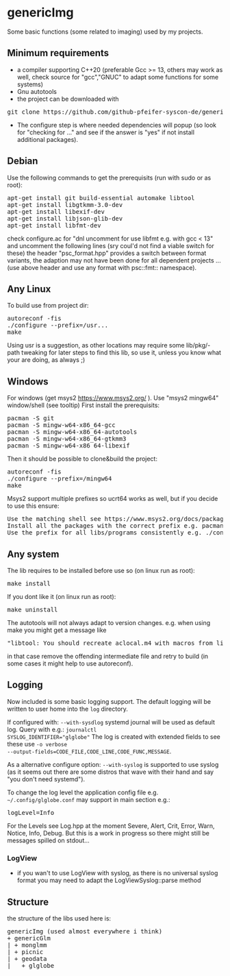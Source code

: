 # genericImg
Some basic functions (some related to imaging) used by my projects.

## Minimum requirements

- a compiler supporting C++20 (preferable Gcc >= 13, others may work as well, check source for "gcc","GNUC" to adapt some functions for some systems)
- Gnu autotools
- the project can be downloaded with
<pre>
git clone https://github.com/github-pfeifer-syscon-de/genericImg
</pre>
- The configure step is where needed dependencies will popup
(so look for "checking for ..." and see if the answer is "yes"
if not install additional packages).

## Debian

Use the following commands to get the prerequisits (run with sudo or as root):
<pre>
apt-get install git build-essential automake libtool
apt-get install libgtkmm-3.0-dev
apt-get install libexif-dev
apt-get install libjson-glib-dev
apt-get install libfmt-dev
</pre>

check configure.ac for "dnl uncomment for use libfmt e.g. with gcc < 13"
and uncomment the following lines (sry coul'd not find a viable switch for these)
the header "psc_format.hpp" provides a switch between format variants,
the adaption may not have been done for all dependent projects ...
(use above header and use any format with psc::fmt:: namespace).

## Any Linux

To build use from project dir:
<pre>
autoreconf -fis
./configure --prefix=/usr...
make
</pre>
Using usr is a suggestion, as other locations may require some lib/pkg/-path tweaking
for later steps to find this lib, so use it,
unless you know what your are doing, as always ;)

## Windows

For windows (get msys2 https://www.msys2.org/ ).
Use "msys2 mingw64" window/shell (see tooltip)
First install the prerequisits:
<pre>
pacman -S git
pacman -S mingw-w64-x86_64-gcc
pacman -S mingw-w64-x86_64-autotools
pacman -S mingw-w64-x86_64-gtkmm3
pacman -S mingw-w64-x86_64-libexif
</pre>
Then it should be possible to clone&build the project:
<pre>
autoreconf -fis
./configure --prefix=/mingw64
make
</pre>
Msys2 support multiple prefixes so ucrt64 works as well,
but if you decide to use this ensure:
<pre>
Use the matching shell see https://www.msys2.org/docs/package-naming/
Install all the packages with the correct prefix e.g. pacman -S mingw-w64-ucrt-x86_64-gcc
Use the prefix for all libs/programs consistently e.g. ./configure --prefix=/ucrt64
</pre>

## Any system

The lib requires to be installed before use so (on linux run as root):
<pre>
make install
</pre>
If you dont like it (on linux run as root):
<pre>
make uninstall
</pre>

The autotools will not always adapt to version changes.
e.g. when using make you might get a message like
<pre>
"libtool: You should recreate aclocal.m4 with macros from libtool ..."
</pre>
in that case remove the offending intermediate file and
retry to build (in some cases it might help to use autoreconf).

## Logging

Now included is some basic logging support.
The default logging will be written to user home into the <code>log</code> directory.

If configured with:
<code>--with-sysdlog</code>
systemd journal will be used as default log.
Query with e.g.:
<code>journalctl SYSLOG_IDENTIFIER="glglobe"</code>
The log is created with extended fields to see these use
<code>-o verbose --output-fields=CODE_FILE,CODE_LINE,CODE_FUNC,MESSAGE</code>.

As a alternative configure option:
<code>--with-syslog</code>
is supported to use syslog  (as it seems out there are some distros that wave with their hand and say "you don't need systemd").

To change the log level the application config file e.g. <code>~/.config/glglobe.conf</code> may support in main section e.g.:
<pre>
logLevel=Info
</pre>
For the Levels see Log.hpp at the moment Severe, Alert, Crit, Error, Warn, Notice, Info, Debug.
But this is a work in progress so there might still be messages spilled on stdout...

### LogView

- if you wan't to use LogView with syslog, as there is no universal syslog format you may need to adapt the LogViewSyslog::parse method

## Structure

the structure of the libs used here is:
<pre>
genericImg (used almost everywhere i think)
+ genericGlm
| + monglmm
| + picnic
| + geodata
|   + glglobe
</pre>